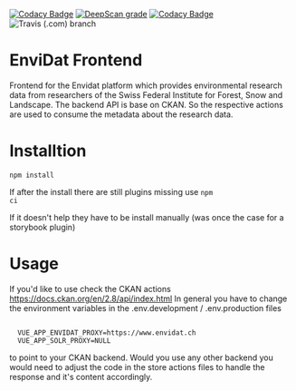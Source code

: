 [![Codacy Badge](https://api.codacy.com/project/badge/Grade/ddf970eec3da4b668f90bb03d012872e)](https://www.codacy.com/gh/EnviDat/envidat_frontend?utm_source=github.com&amp;utm_medium=referral&amp;utm_content=EnviDat/envidat_frontend&amp;utm_campaign=Badge_Grade)
[![DeepScan grade](https://deepscan.io/api/teams/6114/projects/7972/branches/89555/badge/grade.svg)](https://deepscan.io/dashboard#view=project&tid=6114&pid=7972&bid=89555)
[![Codacy Badge](https://api.codacy.com/project/badge/Grade/ddf970eec3da4b668f90bb03d012872e)](https://www.codacy.com/gh/EnviDat/envidat_frontend?utm_source=github.com&amp;utm_medium=referral&amp;utm_content=EnviDat/envidat_frontend&amp;utm_campaign=Badge_Grade)
![Travis (.com) branch](https://img.shields.io/travis/com/EnviDat/envidat_frontend/develop)

# EnviDat Frontend
Frontend for the Envidat platform which provides environmental research data from researchers of the Swiss Federal Institute for Forest, Snow and Landscape.
The backend API is base on CKAN. So the respective actions are used to consume the metadata about the research data.

# Installtion
<code>npm install</code>

If after the install there are still plugins missing use
<code>npm ci</code>

If it doesn't help they have to be install manually (was once the case for a storybook plugin)


# Usage
If you'd like to use check the CKAN actions https://docs.ckan.org/en/2.8/api/index.html
In general you have to change the environment variables in the .env.development / .env.production files

<code>
  VUE_APP_ENVIDAT_PROXY=https://www.envidat.ch
  VUE_APP_SOLR_PROXY=NULL
</code>

to point to your CKAN backend.
Would you use any other backend you would need to adjust the code in the store actions files
to handle the response and it's content accordingly.


